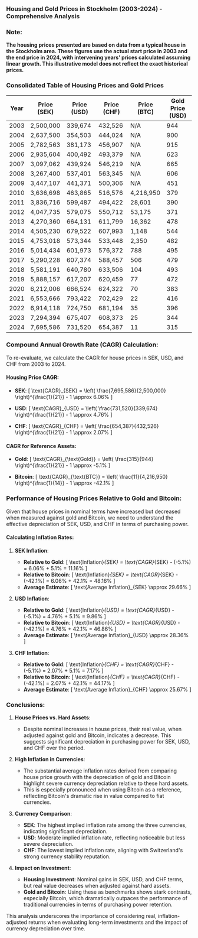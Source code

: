 ### Housing and Gold Prices in Stockholm (2003-2024) - Comprehensive Analysis

### Note:
**The housing prices presented are based on data from a typical house in the Stockholm area. These figures use the actual start price in 2003 and the end price in 2024, with intervening years' prices calculated assuming linear growth. This illustrative model does not reflect the exact historical prices.**

### Consolidated Table of Housing Prices and Gold Prices

| Year | Price (SEK) | Price (USD) | Price (CHF) | Price (BTC) | Gold Price (USD) |
|------|-------------|-------------|-------------|-------------|------------------|
| 2003 | 2,500,000   | 339,674     | 432,526     | N/A         | 944              |
| 2004 | 2,637,500   | 354,503     | 444,024     | N/A         | 900              |
| 2005 | 2,782,563   | 381,173     | 456,907     | N/A         | 915              |
| 2006 | 2,935,604   | 400,492     | 493,379     | N/A         | 623              |
| 2007 | 3,097,062   | 439,924     | 546,219     | N/A         | 665              |
| 2008 | 3,267,400   | 537,401     | 563,345     | N/A         | 606              |
| 2009 | 3,447,107   | 441,371     | 500,306     | N/A         | 451              |
| 2010 | 3,636,698   | 463,865     | 516,576     | 4,216,950   | 379              |
| 2011 | 3,836,716   | 599,487     | 494,422     | 28,601      | 390              |
| 2012 | 4,047,735   | 579,075     | 550,712     | 53,175      | 371              |
| 2013 | 4,270,360   | 664,131     | 611,799     | 16,362      | 478              |
| 2014 | 4,505,230   | 679,522     | 607,993     | 1,148       | 544              |
| 2015 | 4,753,018   | 573,344     | 533,448     | 2,350       | 482              |
| 2016 | 5,014,434   | 601,973     | 576,372     | 788         | 495              |
| 2017 | 5,290,228   | 607,374     | 588,457     | 506         | 479              |
| 2018 | 5,581,191   | 640,780     | 633,506     | 104         | 493              |
| 2019 | 5,888,157   | 617,207     | 620,459     | 77          | 472              |
| 2020 | 6,212,006   | 666,524     | 624,322     | 70          | 383              |
| 2021 | 6,553,666   | 793,422     | 702,429     | 22          | 416              |
| 2022 | 6,914,118   | 724,750     | 681,194     | 35          | 396              |
| 2023 | 7,294,394   | 675,407     | 608,373     | 25          | 344              |
| 2024 | 7,695,586   | 731,520     | 654,387     | 11          | 315              |


### Compound Annual Growth Rate (CAGR) Calculation:

To re-evaluate, we calculate the CAGR for house prices in SEK, USD, and CHF from 2003 to 2024.

#### Housing Price CAGR:
- **SEK**: 
  \[ \text{CAGR}_{SEK} = \left( \frac{7,695,586}{2,500,000} \right)^{\frac{1}{21}} - 1 \approx 6.06\% \]

- **USD**:
  \[ \text{CAGR}_{USD} = \left( \frac{731,520}{339,674} \right)^{\frac{1}{21}} - 1 \approx 4.76\% \]

- **CHF**:
  \[ \text{CAGR}_{CHF} = \left( \frac{654,387}{432,526} \right)^{\frac{1}{21}} - 1 \approx 2.07\% \]

#### CAGR for Reference Assets:
- **Gold**:
  \[ \text{CAGR}_{\text{Gold}} = \left( \frac{315}{944} \right)^{\frac{1}{21}} - 1 \approx -5.1\% \]

- **Bitcoin**:
  \[ \text{CAGR}_{\text{BTC}} = \left( \frac{11}{4,216,950} \right)^{\frac{1}{14}} - 1 \approx -42.1\% \]

### Performance of Housing Prices Relative to Gold and Bitcoin:

Given that house prices in nominal terms have increased but decreased when measured against gold and Bitcoin, we need to understand the effective depreciation of SEK, USD, and CHF in terms of purchasing power.

#### Calculating Inflation Rates:

1. **SEK Inflation**:
   - **Relative to Gold**:
     \[ \text{Inflation}_{SEK} = \text{CAGR}_{SEK} - (-5.1\%) = 6.06\% + 5.1\% = 11.16\% \]
   - **Relative to Bitcoin**:
     \[ \text{Inflation}_{SEK} = \text{CAGR}_{SEK} - (-42.1\%) = 6.06\% + 42.1\% = 48.16\% \]
   - **Average Estimate**:
     \[ \text{Average Inflation}_{SEK} \approx 29.66\% \]

2. **USD Inflation**:
   - **Relative to Gold**:
     \[ \text{Inflation}_{USD} = \text{CAGR}_{USD} - (-5.1\%) = 4.76\% + 5.1\% = 9.86\% \]
   - **Relative to Bitcoin**:
     \[ \text{Inflation}_{USD} = \text{CAGR}_{USD} - (-42.1\%) = 4.76\% + 42.1\% = 46.86\% \]
   - **Average Estimate**:
     \[ \text{Average Inflation}_{USD} \approx 28.36\% \]

3. **CHF Inflation**:
   - **Relative to Gold**:
     \[ \text{Inflation}_{CHF} = \text{CAGR}_{CHF} - (-5.1\%) = 2.07\% + 5.1\% = 7.17\% \]
   - **Relative to Bitcoin**:
     \[ \text{Inflation}_{CHF} = \text{CAGR}_{CHF} - (-42.1\%) = 2.07\% + 42.1\% = 44.17\% \]
   - **Average Estimate**:
     \[ \text{Average Inflation}_{CHF} \approx 25.67\% \]

### Conclusions:

1. **House Prices vs. Hard Assets**:
   - Despite nominal increases in house prices, their real value, when adjusted against gold and Bitcoin, indicates a decrease. This suggests significant depreciation in purchasing power for SEK, USD, and CHF over the period.

2. **High Inflation in Currencies**:
   - The substantial average inflation rates derived from comparing house price growth with the depreciation of gold and Bitcoin highlight severe currency depreciation relative to these hard assets.
   - This is especially pronounced when using Bitcoin as a reference, reflecting Bitcoin's dramatic rise in value compared to fiat currencies.

3. **Currency Comparison**:
   - **SEK**: The highest implied inflation rate among the three currencies, indicating significant depreciation.
   - **USD**: Moderate implied inflation rate, reflecting noticeable but less severe depreciation.
   - **CHF**: The lowest implied inflation rate, aligning with Switzerland's strong currency stability reputation.

4. **Impact on Investment**:
   - **Housing Investment**: Nominal gains in SEK, USD, and CHF terms, but real value decreases when adjusted against hard assets.
   - **Gold and Bitcoin**: Using these as benchmarks shows stark contrasts, especially Bitcoin, which dramatically outpaces the performance of traditional currencies in terms of purchasing power retention.

This analysis underscores the importance of considering real, inflation-adjusted returns when evaluating long-term investments and the impact of currency depreciation over time.